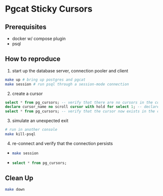 # Pgcat Sticky Cursors

## Prerequisites

- docker w/ compose plugin
- psql

## How to reproduce

1. start up the database server, connection pooler and client
  ```bash
  make up # bring up postgres and pgcat
  make session # run psql through a session-mode connection
  ```

2. create a cursor
  ```sql
  select * from pg_cursors; -- verify that there are no cursors in the connection
  declare cursor_name no scroll cursor with hold for select 1; -- declare a cursor
  select * from pg_cursors; -- verify that the cursor now exists in the connection
  ```

3. simulate an unexpected exit
  ```bash
  # run in another console
  make kill-psql
  ```

4. re-connect and verify that the connection persists
-
  ```bash
  make session
  ```
-
  ```sql
  select * from pg_cursors;
  ```

## Clean Up

```bash
make down
```
